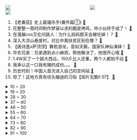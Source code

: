 <div >
	<a style="float:left;width:55%;" href = "https://github.com/anuraghazra/github-readme-stats">
	 <img src = "https://github-readme-stats.vercel.app/api?username=iuuuuuaena&theme=buefy&show_icons=true"/>
	</a>
	<a  style="float:right;width:45%" href = "https://github.com/anuraghazra/github-readme-stats">
	 <img  src="https://github-readme-stats.vercel.app/api/top-langs/?username=anuraghazra&layout=compact"/>
	</a>
	</div>

[![](https://img.shields.io/badge/jxd-@jxdgogogo.xyz-yellowgreen.svg)](https://www.jxdgogogo.xyz)<br>
1. 【老番茄】史上最骚杀手(番外篇①) [:link:](//www.bilibili.com/video/BV1Jw411f7cW) <br>
2. 花整整一周时间制作梦寐以求的脆皮烤鸡，帅小伙终于成了！ [:link:](//www.bilibili.com/video/BV1m5411K7PH) <br>
3. 在漫展cos艾伦问路人：为什么妈妈那天会被吃掉！？ [:link:](//www.bilibili.com/video/BV1So4y1y7ch) <br>
4. 深入大凉山悬崖村，对比中美扶贫区别在哪？ [:link:](//www.bilibili.com/video/BV13v411W7B6) <br>
5. 【唐诗逸x萨顶顶】舞若游龙，音如天籁，国家队神仙演绎！ [:link:](//www.bilibili.com/video/BV1Qb4y1d7N6) <br>
6. 华农兄弟：兄弟遇到点小麻烦，帮他解决了，他很开心哦 [:link:](//www.bilibili.com/video/BV1dw411d7Bu) <br>
7. 1.4W买了一个超大西瓜，150斤比人还重，两个人都抬不动 [:link:](//www.bilibili.com/video/BV12g411g7Xw) <br>
8. 我承认这一口我有赌的成份。。。 [:link:](//www.bilibili.com/video/BV13w411o7uZ) <br>
9. 历史时刻！中国人首次进入自己的空间站 [:link:](//www.bilibili.com/video/BV1QB4y1M7JJ) <br>
10. 惊了！这地方真有坟头蹦迪的习俗【阅片无数Ⅱ 07】 [:link:](//www.bilibili.com/video/BV1Ro4y1y7R4) <br>
<details>
<summary>10 ~ 20</summary>

11. 离谱！华语乐坛热爱105°C的你！ [:link:](//www.bilibili.com/video/BV1qw411Z7Zy) <br>
12. 全网1000w粉丝UP主向粉丝求婚，她会答应吗？ [:link:](//www.bilibili.com/video/BV1ny4y1g7xq) <br>
13. 阿 帕 奇 武 装 直 升 机【汽油桶快乐阴人流#13】 [:link:](//www.bilibili.com/video/BV1YK4y1u7AH) <br>
14. 夹子音还能带电？ [:link:](//www.bilibili.com/video/BV1YX4y1A761) <br>
15. 心机怪单曲《心疼哥哥》 全新版本 [:link:](//www.bilibili.com/video/BV1ov411p7Bw) <br>
16. 赌两个硬币，你没吃过这样的扣肉！ [:link:](//www.bilibili.com/video/BV1sU4y157cM) <br>
17. 第二次月考成绩公布！ [:link:](//www.bilibili.com/video/BV15v411W7ff) <br>
18. 把蜜雪冰城改成古风 [:link:](//www.bilibili.com/video/BV1Zh411a7My) <br>
19. 国家出手了：重点打击5类“饭圈”乱象！ [:link:](//www.bilibili.com/video/BV1gM4y1u7pt) <br>
</details>
<details>
<summary>19 ~ 20</summary>

20. 【时代少年团】日常训练VLOG合集 [:link:](//www.bilibili.com/video/BV1Uo4y1y7pU) <br>
21. 与30多斤的巨大红海鳗大战300回合，帅小伙胜出，出锅后太香了 [:link:](//www.bilibili.com/video/BV1H54y1H7NT) <br>
22. 【凤凰传奇MV】预算不够的【我从草原来】 [:link:](//www.bilibili.com/video/BV1k54y1G7ts) <br>
23. 真·电音 JOJO [:link:](//www.bilibili.com/video/BV1Uq4y1L7CF) <br>
24. 【懂点儿啥】中国邮政心里的苦，你们知道吗？ [:link:](//www.bilibili.com/video/BV1nw411f7Yw) <br>
25. 大家好，我是中岛美嘉，初到B站，请多多关照！ [:link:](//www.bilibili.com/video/BV1HV411s7Wi) <br>
26. 我被裸聊勒索后，看我如何揪出背后的团伙 [:link:](//www.bilibili.com/video/BV1T64y1C7Uo) <br>
27. 蜜雪冰城⚡京剧版⚡ [:link:](//www.bilibili.com/video/BV13w411o7Yn) <br>
28. 锐不可挡：2021RNG春季赛暨季中冠军赛纪录片 [:link:](//www.bilibili.com/video/BV1o64y1X7HU) <br>
</details>
<details>
<summary>28 ~ 30</summary>

29. 备孕9个月还没成功，我。。。。。。 [:link:](//www.bilibili.com/video/BV1bw411f7Nz) <br>
30. 哒 咩 哟 ~ [:link:](//www.bilibili.com/video/BV1o64y167qq) <br>
31. 别吃王思聪的瓜了，美国传来令人不安的消息，全球通胀要来了 [:link:](//www.bilibili.com/video/BV1D5411K7PR) <br>
32. 普京怼美媒：你说中国将有4艘航母，美国有多少？我为什么要担心中国？ [:link:](//www.bilibili.com/video/BV1ro4y1y7ag) <br>
33. 【暴走大事件第八季】10 胖胖本色出演诠释父爱如山倒，神秘大妈自曝身份雷翻王尼玛！（蓝） [:link:](//www.bilibili.com/video/BV1Dh411a7rX) <br>
34. 我说00后的三观怎么这么正，原来是以前的动画的熏陶! [:link:](//www.bilibili.com/video/BV1pg411g7Tb) <br>
35. 这些网站能颠覆你对“网页游戏”的认知！ [:link:](//www.bilibili.com/video/BV1dv411p7TA) <br>
36. 在苏联抢劫是什么体验？【硬核狠人01】 [:link:](//www.bilibili.com/video/BV1qM4y1u79j) <br>
37. 我--一个把黑虎阿福模仿到极致的JK [:link:](//www.bilibili.com/video/BV1Bh411a7at) <br>
</details>
<details>
<summary>37 ~ 40</summary>

38. 来自100名艺术家100种不同的渲染方式！ [:link:](//www.bilibili.com/video/BV1s44y1B74X) <br>
39. 女声日语版《热爱105°C的你》最甜日语填词❤️ [:link:](//www.bilibili.com/video/BV1jK4y197Au) <br>
40. 9分国产神剧！孙红雷的最强黑老大之路！经典大戏《征服》第一期 [:link:](//www.bilibili.com/video/BV17U4y1G7Mk) <br>
41. 结婚五年，第一次过结婚纪念日！【凭啥这么贵ep26-望江阁】 [:link:](//www.bilibili.com/video/BV1gM4y1u7Zo) <br>
42. 【原神/MEME/温迪】HIP【温迪生贺】 [:link:](//www.bilibili.com/video/BV1eM4y1u7uR) <br>
43. 一位科学家不小心把两滴有机汞滴在了她的手上，这是她的大脑发生的变化 [:link:](//www.bilibili.com/video/BV1sM4y1u7ER) <br>
44. 热 爱 105 度 水 猴 子 [:link:](//www.bilibili.com/video/BV16o4y1y7Zq) <br>
45. 我把智障穿搭拍出了日销破万的效果！ [:link:](//www.bilibili.com/video/BV1Mv411W7rF) <br>
46. 【莓用良品】让我们一起重新定义bilibili小电视 [:link:](//www.bilibili.com/video/BV1vq4y1L7Bm) <br>
</details>
<details>
<summary>46 ~ 50</summary>

47. 饮茶哥：总之！我要保住这份工！ [:link:](//www.bilibili.com/video/BV1654y1G7r8) <br>
48. 《哈利波特·学院印象曲系列》霍格沃兹 [:link:](//www.bilibili.com/video/BV1zV411s7H5) <br>
49. 一年瘦了120斤的秘密，我总结了X条减肥真相！ [:link:](//www.bilibili.com/video/BV16U4y157DU) <br>
50. 【黑胶】周杰伦《夜的第七章》 史诗级神曲！暗黑三部曲之一！ [:link:](//www.bilibili.com/video/BV1vB4y1M74C) <br>
51. 旗袍yyds [:link:](//www.bilibili.com/video/BV18o4y1k7Cd) <br>
52. 快上车！还来得及！2021最强原创月，你少看了几部？【泛式】 [:link:](//www.bilibili.com/video/BV1ko4y1k7HA) <br>
53. 【精彩集锦】4连胜！中国男足3比1击败叙利亚，挺进12强赛 [:link:](//www.bilibili.com/video/BV1WX4y1A7Ys) <br>
54. 拜托三连了！这绝对是全B站最用心（没有之一）的PR公开课程，耗时千余小时开发！ [:link:](//www.bilibili.com/video/BV1K64y1r7pp) <br>
55. “退钱哥”为国足应援 [:link:](//www.bilibili.com/video/BV1mf4y187M8) <br>
</details>
<details>
<summary>55 ~ 60</summary>

56. 【第九图书馆】生化危机编年史第四期！浣熊市的终焉，一小时加长特别篇！生化危机2、生化危机3剧情梳理！ [:link:](//www.bilibili.com/video/BV1kK4y1u7k6) <br>
57. 【夏日燃脂】如何在夏天脱胎换骨？学生党必备！ [:link:](//www.bilibili.com/video/BV1R5411K7vf) <br>
58. 童年最难通关的双人游戏 最终结局究竟是什么？ [:link:](//www.bilibili.com/video/BV1Zo4y1y77C) <br>
59. 155/100斤 小个子梨形身材挑战超性感辣妹裙 当场辣哭！ [:link:](//www.bilibili.com/video/BV1BK4y1u7Qw) <br>
60. 【溜溜哥】一年之约！200W红旗H9开改！ [:link:](//www.bilibili.com/video/BV1Co4y1y7P2) <br>
61. “super idol的笑容，都没你的甜...” [:link:](//www.bilibili.com/video/BV1hB4y1M7Z2) <br>
62. 论无脸羊角的另类用途 [:link:](//www.bilibili.com/video/BV1my4y1u7VC) <br>
63. 来！点赞破500就更新的碎碎念日常… [:link:](//www.bilibili.com/video/BV17B4y1M7Gs) <br>
64. 装逼？炫富？从LPL幕后到图一乐UP主，LKS的什锦人生 我聊#2 [:link:](//www.bilibili.com/video/BV1Yo4y1k73S) <br>
</details>
<details>
<summary>64 ~ 70</summary>

65. “我的猫好像网恋了” [:link:](//www.bilibili.com/video/BV1HX4y1A7cG) <br>
66. ⚠️阴 间 蜜 雪 冰 城⚠️ [:link:](//www.bilibili.com/video/BV1cK4y197Co) <br>
67. 【周深】《Vincent》《No Fear In My Heart》连唱 感觉耳朵在做按摩 [:link:](//www.bilibili.com/video/BV1LM4y1u7qp) <br>
68. 【清华VLOG】毕业答辩全纪录！只答不辩，全程道歉？真实答辩现场来啦！ [:link:](//www.bilibili.com/video/BV1Co4y1k71x) <br>
69. 咖啡机已经被我修好了 [:link:](//www.bilibili.com/video/BV18h411a7PS) <br>
70. 江西2位“夺刀少年”，因救全车人错过高考，现在如何了？ [:link:](//www.bilibili.com/video/BV18B4y1M7DM) <br>
71. ⚡国 际 悍 匪 的 陨 落⚡ [:link:](//www.bilibili.com/video/BV1mo4y1y77J) <br>
72. 天 降 扳 手 [:link:](//www.bilibili.com/video/BV1S54y1G7aQ) <br>
73. 【IGN】《塞尔达传说 旷野之息》续篇E3 2021先导预告 [:link:](//www.bilibili.com/video/BV14q4y1L7nB) <br>
</details>
<details>
<summary>73 ~ 80</summary>

74. 二仙桥日语版真的太生草了哈哈哈哈哈哈哈哈哈哈哈哈哈哈哈哈哈哈哈哈哈哈哈哈哈哈哈哈哈哈 [:link:](//www.bilibili.com/video/BV1Bf4y187ow) <br>
75. 【4K60帧独家上线B站】水下中国舞蹈《祈》纯享版！翩若惊鸿，婉若游龙！端午节河南又来炸场了！ [:link:](//www.bilibili.com/video/BV1kK4y137zm) <br>
76. “你能说出中国的三个城市吗？”巴基斯坦小哥的回答亮了 [:link:](//www.bilibili.com/video/BV1HM4y1u718) <br>
77. 【张哲瀚】多少人都在等他头发彻底长长...在娱乐圈大杀四方的那一天 [:link:](//www.bilibili.com/video/BV1754y1H7nL) <br>
78. 如 果 《 亮 剑 》 要 拍 电 影.... [:link:](//www.bilibili.com/video/BV1gw411f7JU) <br>
79. 家 乡 の 蜜 雪 冰 城 —— 日本分店 [:link:](//www.bilibili.com/video/BV1N54y1G79t) <br>
80. 厨师长交作业“蒜蓉小龙虾”，惨遭伯爷吐槽味道安逸但毛多肉少 [:link:](//www.bilibili.com/video/BV1Jb4y1o7zD) <br>
81. 探访中科院南海所的珊瑚实验室 [:link:](//www.bilibili.com/video/BV1Uy4y1u7x3) <br>
82. 那一年，我被关进了闹鬼疯人院 [:link:](//www.bilibili.com/video/BV1v44y1B7Wf) <br>
</details>
<details>
<summary>82 ~ 90</summary>

83. 云缨完整语音：这张嘴连曜都自愧不如！她甚至还要把主宰烤着吃！ [:link:](//www.bilibili.com/video/BV1qg411g7jH) <br>
84. 【小高姐】薄皮馅饼 [:link:](//www.bilibili.com/video/BV14b4y1o7U8) <br>
85. 123万硬币给盲人母亲带来的改变 [:link:](//www.bilibili.com/video/BV1dB4y1T7DJ) <br>
86. 《老大爷模拟器》太讽刺了！！ [:link:](//www.bilibili.com/video/BV12h411a7AD) <br>
87. 【1900】大决战风云再起，功德林名场面总动员《决战之后》精讲 上篇 [:link:](//www.bilibili.com/video/BV1y5411K7sD) <br>
88. 天有不测风云 1.17极限生存 第四集 Hypixel SMP [:link:](//www.bilibili.com/video/BV1D64y1X7NN) <br>
89. 你们问我为啥吃不胖？一个很容易长胖的美食博主一年到底经历了什么 [:link:](//www.bilibili.com/video/BV1Qb4y1d7S1) <br>
90. 【罗云熙】全程高能！不要做挑战，惩罚竟然是跳宅舞？ [:link:](//www.bilibili.com/video/BV1x64y1r7Tr) <br>
91. 睡桥洞一定要知道这些知识点！关键时刻能留一条小命 [:link:](//www.bilibili.com/video/BV1Eg411g7bt) <br>
</details>
<details>
<summary>91 ~ 100</summary>

92. 【喵☆酱】温迪生贺-读信 [:link:](//www.bilibili.com/video/BV18K4y1u7gT) <br>
93. 到最后才发现，我的对手不只是黄嘉欣 [:link:](//www.bilibili.com/video/BV1FK4y1G7rt) <br>
94. 当大爷开口时，没有一个冤种是无辜的！ [:link:](//www.bilibili.com/video/BV1oh411a7yA) <br>
95. 高能反转！尔虞我诈堪称监狱版权游，《越狱》第三季大结局11-13 [:link:](//www.bilibili.com/video/BV1tB4y1M7bX) <br>
96. 剧TOP：23万人打出9.2高分，韩国刑侦悬疑剧的天花板《信号》（第一回） [:link:](//www.bilibili.com/video/BV1Hy4y1g7r1) <br>
97. 【刘谦魔术课】我变的不算真正的魔术？！ [:link:](//www.bilibili.com/video/BV1Mv411W7n6) <br>
98. 不好意思 内娱选秀唯一甜C就是这么稳 INTO1刘宇《山河图》直拍 [:link:](//www.bilibili.com/video/BV1VV411s7tE) <br>
99. 《国 产 烂 片 编 剧 内 卷 指 南 》 [:link:](//www.bilibili.com/video/BV1ch411Y7R2) <br>
100. 【在劫难逃】国货之光席卷四国海外热榜?姐姐手下留情 [:link:](//www.bilibili.com/video/BV1gy4y1g7Sb) <br>
</details>

